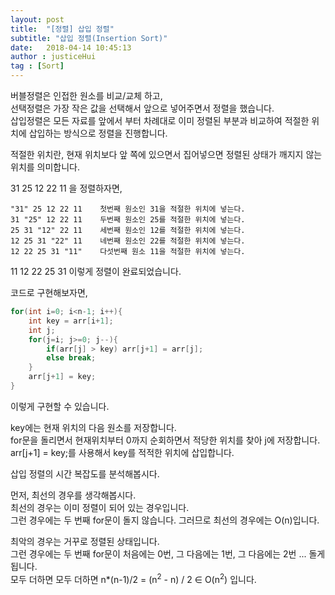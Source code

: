 ```yaml
---
layout: post
title:  "[정렬] 삽입 정렬"
subtitle: "삽입 정렬(Insertion Sort)"
date:   2018-04-14 10:45:13
author : justiceHui
tag : [Sort]
---
```


버블정렬은 인접한 원소를 비교/교체 하고,<br>
선택정렬은 가장 작은 값을 선택해서 앞으로 넣어주면서 정렬을 했습니다.<br>
삽입정렬은 모든 자료를 앞에서 부터 차례대로 이미 정렬된 부분과 비교하여 적절한 위치에 삽입하는 방식으로 정렬을 진행합니다.

적절한 위치란, 현재 위치보다 앞 쪽에 있으면서 집어넣으면 정렬된 상태가 깨지지 않는 위치를 의미합니다.

31 25 12 22 11 을 정렬하자면,
```
"31" 25 12 22 11    첫번째 원소인 31을 적절한 위치에 넣는다.
31 "25" 12 22 11    두번째 원소인 25를 적절한 위치에 넣는다.
25 31 "12" 22 11    세번째 원소인 12를 적절한 위치에 넣는다.
12 25 31 "22" 11    네번째 원소인 22를 적절한 위치에 넣는다.
12 22 25 31 "11"    다섯번째 원소 11을 적절한 위치에 넣는다.
```
11 12 22 25 31 이렇게 정렬이 완료되었습니다.

코드로 구현해보자면,
```cpp
for(int i=0; i<n-1; i++){
    int key = arr[i+1];
    int j;
    for(j=i; j>=0; j--){
        if(arr[j] > key) arr[j+1] = arr[j];
        else break;
    }
    arr[j+1] = key;
}
```
이렇게 구현할 수 있습니다.

key에는 현재 위치의 다음 원소를 저장합니다.<br>
for문을 돌리면서 현재위치부터 0까지 순회하면서 적당한 위치를 찾아 j에 저장합니다.<br>
arr[j+1] = key;를 사용해서 key를 적적한 위치에 삽입합니다.


삽입 정렬의 시간 복잡도를 분석해봅시다.<br>

먼저, 최선의 경우를 생각해봅시다.<br>
최선의 경우는 이미 정렬이 되어 있는 경우입니다.<br>
그런 경우에는 두 번째 for문이 돌지 않습니다. 그러므로 최선의 경우에는 O(n)입니다.

최악의 경우는 거꾸로 정렬된 상태입니다.<br>
그런 경우에는 두 번째 for문이 처음에는 0번, 그 다음에는 1번, 그 다음에는 2번 ... 돌게 됩니다.<br>
모두 더하면 모두 더하면 n*(n-1)/2 = (n<sup>2</sup> - n) / 2 ∈ O(n<sup>2</sup>) 입니다.

